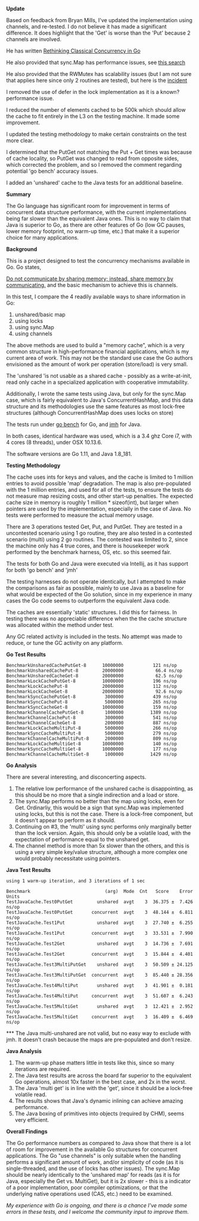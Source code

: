 **Update**

Based on feedback from Bryan Mills, I've updated the implementation using channels, and re-tested. I do not believe it has
made a significant difference. It does highlight that the 'Get' is worse than the 'Put' because 2 channels are involved.

He has written [Rethinking Classical Concurrency in Go](https://golang.org/wiki/Go-Community-Slides#rethinking-classical-concurrency-patterns)

He also provided that sync.Map has performance issues, see
[this search](https://github.com/golang/go/issues?utf8=✓&q=is%3Aissue+is%3Aopen+%22sync%3A%22+Map+in%3Atitle+label%3APerformance)

He also provided that the RWMutex has scalability issues (but I am not sure that applies here since only 2 routines are tested),
but here is the [incident](https://golang.org/issue/17973)

I removed the use of defer in the lock implementation as it is a known? performance issue.

I reduced the number of elements cached to be 500k which should allow the cache to fit entirely in the L3 on the testing machine.
It made some improvement.

I updated the testing methodology to make certain constraints on the test more clear.

I determined that the PutGet not matching the Put + Get times was because of cache locality, so PutGet was changed to read from
opposite sides, which corrected the problem, and so I removed the comment regarding potential 'go bench' accuracy issues.

I added an 'unshared' cache to the Java tests for an additional baseline. 

**Summary**

The Go language has significant room for improvement in terms of concurrent data structure performance, with the current implementations being far
slower than the equivalent Java ones. This is no way to claim that Java is superior to Go, as there are other features of Go
(low GC pauses, lower memory footprint, no warm-up time, etc.) that make it a superior choice for many applications.

**Background**

This is a project designed to test the concurrency mechanisms available in Go. Go states,

[Do not communicate by sharing memory; instead, share memory by communicating.](https://blog.golang.org/share-memory-by-communicating)
and the basic mechanism to achieve this is channels.

In this test, I compare the 4 readily available ways to share information in Go:
 1. unshared/basic map 
 2. using locks 
 3. using sync.Map
 4. using channels
 
The above methods are used to build a "memory cache", which is a very common structure in high-performance financial applications, which is my current
area of work. This may not be the standard use case the Go authors envisioned as the amount of work per operation (store/load) is very small.

The 'unshared 'is not usable as a shared cache - possibly as a write-at-init, read only cache in a specialized application with cooperative immutability. 

Additionally, I wrote the same tests using Java, but only for the sync.Map case, which is fairly equivalent to Java's ConcurrentHashMap, and this
data structure and its methodologies use the same features as most lock-free structures (although ConcurrentHashMap does uses locks on store)

The tests run under [go bench]([https://golang.org/pkg/testing/) for Go, and [jmh](http://openjdk.java.net/projects/code-tools/jmh/) for Java.

In both cases, identical hardware was used, which is a 3.4 ghz Core i7, with 4 cores (8 threads), under OSX 10.13.6.

The software versions are Go 1.11, and Java 1.8_181.

**Testing Methodology**

The cache uses ints for keys and values, and the cache is limited to 1 million entries to avoid possible 'map' degradation.
The map is also pre-populated with the 1 million entries, and used for all of the tests, to ensure the tests do not measure map resizing costs, and
other start-up penalties. The expected cache size in memory is roughly 1 million * sizeof(int), but larger when pointers are used by the implementation,
especially in the case of Java. No tests were performed to measure the actual memory usage.

There are 3 operations tested Get, Put, and PutGet. They are tested in a uncontested scenario using 1 go routine, they are also tested
in a contested scenario (multi) using 2 go routines. The contested was limited to 2, since the machine only has 4 true cores, and there is 
housekeeper work performed by the benchmark harness, OS, etc. so this seemed fair.

The tests for both Go and Java were executed via Intellij, as it has support for both 'go bench' and 'jmh'

The testing harnesses do not operate identically, but I attempted to make the comparisons as fair as possible, mainly to use Java as a baseline
for what would be expected of the Go solution, since in my experience in many cases the Go code seems to outperform the equivalent Java code.

The caches are essentially 'static' structures. I did this for fairness. In testing there was no appreciable difference when the the cache structure
was allocated within the method under test. 

Any GC related activity is included in the tests. No attempt was made to reduce, or tune the GC activity on any platform.

**Go Test Results**

```
BenchmarkUnsharedCachePutGet-8    	10000000	       121 ns/op
BenchmarkUnsharedCachePut-8       	20000000	        66.4 ns/op
BenchmarkUnsharedCacheGet-8       	20000000	        62.5 ns/op
BenchmarkLockCachePutGet-8        	10000000	       196 ns/op
BenchmarkLockCachePut-8           	20000000	       112 ns/op
BenchmarkLockCacheGet-8           	20000000	        92.6 ns/op
BenchmarkSyncCachePutGet-8        	 3000000	       439 ns/op
BenchmarkSyncCachePut-8           	 5000000	       265 ns/op
BenchmarkSyncCacheGet-8           	10000000	       159 ns/op
BenchmarkChannelCachePutGet-8     	 1000000	      1389 ns/op
BenchmarkChannelCachePut-8        	 3000000	       541 ns/op
BenchmarkChannelCacheGet-8        	 2000000	       887 ns/op
BenchmarkLockCacheMultiPut-8      	 5000000	       266 ns/op
BenchmarkSyncCacheMultiPut-8      	 5000000	       279 ns/op
BenchmarkChannelCacheMultiPut-8   	 2000000	       809 ns/op
BenchmarkLockCacheMultiGet-8      	10000000	       140 ns/op
BenchmarkSyncCacheMultiGet-8      	10000000	       177 ns/op
BenchmarkChannelCacheMultiGet-8   	 1000000	      1429 ns/op
```

**Go Analysis**

There are several interesting, and disconcerting aspects.

1. The relative low performance of the unshared cache is disappointing, 
as this should be no more that a single indirection and a load or store. 
2. The sync.Map performs no better than the map using locks, even for Get. Ordinarliy, this would be a sign that sync.Map was implemented using
locks, but this is not the case. There is a lock-free component, but it doesn't appear to perform as it should.
3. Continuing on #3, the 'multi' using sync performs only marginally better than the lock version. Again, this should only be a volatile load, with the
expectation of performance equal to the unshared get.
4. The channel method is more than 5x slower than the others, and this is using a very simple key/value structure, although a more complex one would
probably necessitate using pointers.

**Java Test Results**

```
using 1 warm-up iteration, and 3 iterations of 1 sec

Benchmark                            (arg)  Mode  Cnt   Score    Error  Units
TestJavaCache.Test0PutGet         unshared  avgt    3  36.375 ±  7.426  ns/op
TestJavaCache.Test0PutGet       concurrent  avgt    3  48.144 ±  6.811  ns/op
TestJavaCache.Test1Put            unshared  avgt    3  27.740 ±  6.255  ns/op
TestJavaCache.Test1Put          concurrent  avgt    3  33.531 ±  7.990  ns/op
TestJavaCache.Test2Get            unshared  avgt    3  14.736 ±  7.691  ns/op
TestJavaCache.Test2Get          concurrent  avgt    3  15.844 ±  4.401  ns/op
TestJavaCache.Test3MultiPutGet    unshared  avgt    3  50.509 ± 24.125  ns/op
TestJavaCache.Test3MultiPutGet  concurrent  avgt    3  85.440 ± 28.356  ns/op
TestJavaCache.Test4MultiPut       unshared  avgt    3  41.901 ±  0.181  ns/op
TestJavaCache.Test4MultiPut     concurrent  avgt    3  51.607 ±  6.243  ns/op
TestJavaCache.Test5MultiGet       unshared  avgt    3  12.421 ±  2.952  ns/op
TestJavaCache.Test5MultiGet     concurrent  avgt    3  16.409 ±  6.469  ns/op

```
*** The Java multi-unshared are not valid, but no easy way to exclude with jmh. It doesn't crash because the maps are
pre-populated and don't resize.

**Java Analysis**

1. The warm-up phase matters little in tests like this, since so many iterations are required.
1. The Java test results are across the board far superior to the equivalent Go operations, almost 10x faster in the best case, and 2x in the worst.
2. The Java 'multi get' is in line with the 'get', since it should be a lock-free volatile read.
3. The results shows that Java's dynamic inlining can achieve amazing performance.
4. The Java boxing of primitives into objects (required by CHM), seems very efficient. 

**Overall Findings**

The Go performance numbers as compared to Java show that there is a lot of room for improvement in the available Go
structures for concurrent applications. The Go "use channels" is only suitable when the handling performs a significant amount of work, and/or
simplicity of code (as it is single-threaded, and the use of locks has other issues). The sync.Map should be nearly identically to the 'unshared map'
for reads (as it is for Java, especially the Get vs. MultiGet), but it is 2x slower - this is a indicator of a poor implementation, poor compiler optimizations,
or that the underlying native operations used (CAS, etc.) need to be examined. 

_My experience with Go is ongoing, and there is a chance I've made some errors in these tests, and I welcome the community input to improve them._